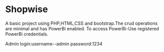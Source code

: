 # Shopwise
A basic project using PHP,HTML,CSS and bootstrap.The crud operations are minimal and has PowerBi enabled.
To access PowerBi-Use registered PowerBi credentials.

Admin login:username--admin
          password:1234
